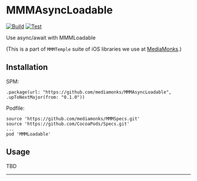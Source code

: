 # MMMAsyncLoadable

[![Build](https://github.com/mediamonks/MMMAsyncLoadable/workflows/Build/badge.svg)](https://github.com/mediamonks/MMMAsyncLoadable/actions?query=workflow%3ABuild)
[![Test](https://github.com/mediamonks/MMMAsyncLoadable/workflows/Test/badge.svg)](https://github.com/mediamonks/MMMAsyncLoadable/actions?query=workflow%3ATest)

Use async/await with MMMLoadable

(This is a part of `MMMTemple` suite of iOS libraries we use at [MediaMonks](https://www.mediamonks.com/).)

## Installation

SPM:
```
.package(url: "https://github.com/mediamonks/MMMAsyncLoadable", .upToNextMajor(from: "0.1.0"))
```

Podfile:

```
source 'https://github.com/mediamonks/MMMSpecs.git'
source 'https://github.com/CocoaPods/Specs.git'
...
pod 'MMMLoadable'
```

## Usage

TBD

---
